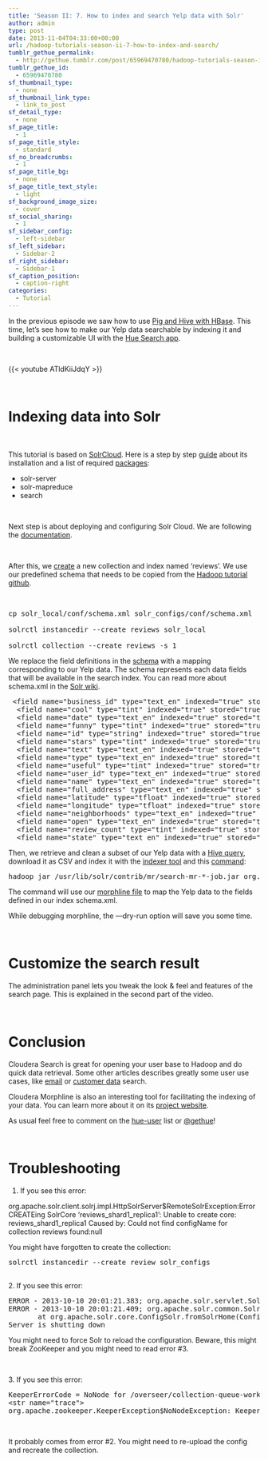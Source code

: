 ```yaml
---
title: 'Season II: 7. How to index and search Yelp data with Solr'
author: admin
type: post
date: 2013-11-04T04:33:00+00:00
url: /hadoop-tutorials-season-ii-7-how-to-index-and-search/
tumblr_gethue_permalink:
  - http://gethue.tumblr.com/post/65969470780/hadoop-tutorials-season-ii-7-how-to-index-and-search
tumblr_gethue_id:
  - 65969470780
sf_thumbnail_type:
  - none
sf_thumbnail_link_type:
  - link_to_post
sf_detail_type:
  - none
sf_page_title:
  - 1
sf_page_title_style:
  - standard
sf_no_breadcrumbs:
  - 1
sf_page_title_bg:
  - none
sf_page_title_text_style:
  - light
sf_background_image_size:
  - cover
sf_social_sharing:
  - 1
sf_sidebar_config:
  - left-sidebar
sf_left_sidebar:
  - Sidebar-2
sf_right_sidebar:
  - Sidebar-1
sf_caption_position:
  - caption-right
categories:
  - Tutorial
---
```


<p id="docs-internal-guid-6e44f291-2156-8489-431b-b515176c9fec">
  <span>In the previous episode we saw how to use </span><a href="http://gethue.tumblr.com/post/64707633719/hadoop-tutorial-use-pig-and-hive-with-hbase"><span>Pig and Hive with HBase</span></a><span>. This time, let’s see how to make our Yelp data searchable by indexing it and building a customizable UI with the </span><a href="http://gethue.tumblr.com/post/52804483421/tutorial-search-hadoop-in-hue"><span>Hue Search app</span></a><span>.</span>
</p>

&nbsp;

{{< youtube ATldKiiJdqY >}}

&nbsp;

# <span>Indexing data into Solr</span>

&nbsp;

<span>This tutorial is based on </span>[<span>SolrCloud</span>][1]<span>. Here is a step by step </span>[<span>guide</span>][2] <span>about its installation and a list of required </span>[<span>packages</span>][2]<span>:</span>

- <span>solr-server</span>
- <span>solr-mapreduce</span>
- <span>search</span>

&nbsp;

<span>Next step is about deploying and configuring Solr Cloud. We are following the </span>[<span>documentation</span>][3]<span>.</span>

&nbsp;

<span>After this, we </span>[<span>create</span>][4] <span>a new collection and index named ‘reviews’. We use our predefined schema that needs to be copied from the </span>[<span>Hadoop tutorial github</span>][5]<span>.</span>

&nbsp;

<pre class="code">cp solr_local/conf/schema.xml solr_configs/conf/schema.xml

solrctl instancedir --create reviews solr_local

solrctl collection --create reviews -s 1</pre>

<span>We replace the field definitions in the </span>[<span>schema</span>][6] <span>with a mapping corresponding to our Yelp data. The schema represents each data fields that will be available in the search index. You can read more about schema.xml in the </span>[<span>Solr wiki</span>][7]<span>.</span>

<pre class="code"> &lt;field name="business_id" type="text_en" indexed="true" stored="true" /&gt;  
  &lt;field name="cool" type="tint" indexed="true" stored="true" /&gt;
  &lt;field name="date" type="text_en" indexed="true" stored="true" /&gt;
  &lt;field name="funny" type="tint" indexed="true" stored="true" /&gt;
  &lt;field name="id" type="string" indexed="true" stored="true" required="true" multiValued="false" /&gt;  
  &lt;field name="stars" type="tint" indexed="true" stored="true" /&gt;
  &lt;field name="text" type="text_en" indexed="true" stored="true" /&gt;
  &lt;field name="type" type="text_en" indexed="true" stored="true" /&gt;         
  &lt;field name="useful" type="tint" indexed="true" stored="true" /&gt;
  &lt;field name="user_id" type="text_en" indexed="true" stored="true" /&gt;
  &lt;field name="name" type="text_en" indexed="true" stored="true" /&gt;
  &lt;field name="full_address" type="text_en" indexed="true" stored="true" /&gt;
  &lt;field name="latitude" type="tfloat" indexed="true" stored="true" /&gt;
  &lt;field name="longitude" type="tfloat" indexed="true" stored="true" /&gt;
  &lt;field name="neighborhoods" type="text_en" indexed="true" stored="true" /&gt;
  &lt;field name="open" type="text_en" indexed="true" stored="true" /&gt;
  &lt;field name="review_count" type="tint" indexed="true" stored="true" /&gt;
  &lt;field name="state" type="text_en" indexed="true" stored="true" /&gt;</pre>

Then, we retrieve and clean a subset of our Yelp data with a [Hive query][8], download it as CSV and index it with the [indexer tool][9] and this [command][10]:

<pre class="code">hadoop jar /usr/lib/solr/contrib/mr/search-mr-*-job.jar org.apache.solr.hadoop.MapReduceIndexerTool -D 'mapred.child.java.opts=-Xmx500m' --log4j /usr/share/doc/search*/examples/solr-nrt/log4j.properties --morphline-file solr_local/reviews.conf --output-dir hdfs://localhost:8020/tmp/load --verbose --go-live --zk-host localhost:2181/solr --collection reviews hdfs://localhost:8020/tmp/query_result.csv</pre>

<span>The command will use our </span>[<span>morphline file</span>][11] <span>to map the Yelp data to the fields defined in our index schema.xml.</span>

<span>While debugging morphline, the </span><span>—dry-run</span> <span>option will save you some time.</span>

&nbsp;

# <span>Customize the search result</span>

The administration panel lets you tweak the look & feel and features of the search page. This is explained in the second part of the video.

&nbsp;

# <span>Conclusion</span>

<span>Cloudera Search is great for opening your user base to Hadoop and do quick data retrieval. Some other articles describes greatly some user use cases, like </span>[<span>email</span>][12] <span>or </span>[<span>customer data</span>][13] <span>search.</span>

Cloudera Morphline is also an interesting tool for facilitating the indexing of your data. You can learn more about it on its [project website][14].

As usual feel free to comment on the [hue-user][15] list or [@gethue][16]!

&nbsp;

# <span>Troubleshooting</span>

1. If you see this error:

org.apache.solr.client.solrj.impl.HttpSolrServer\$RemoteSolrException:Error CREATEing SolrCore ‘reviews_shard1_replica1’: Unable to create core: reviews_shard1_replica1 Caused by: Could not find configName for collection reviews found:null</str>

<span>You might have forgotten to create the collection:</span>

<pre class="code">solrctl instancedir --create review solr_configs

</pre>

<span>2. If you see this error:</span>

<pre class="code">ERROR - 2013-10-10 20:01:21.383; org.apache.solr.servlet.SolrDispatchFilter; Could not start Solr. Check solr/home property and the logs
ERROR - 2013-10-10 20:01:21.409; org.apache.solr.common.SolrException; null:org.apache.solr.common.SolrException: solr.xml not found in ZooKeeper
       at org.apache.solr.core.ConfigSolr.fromSolrHome(ConfigSolr.java:109)
Server is shutting down</pre>

<span>You might need to force Solr to reload the configuration. Beware, this might break ZooKeeper and you might need to read error #3.</span>

&nbsp;

<span>3. If you see this error:</span>

<pre class="code">KeeperErrorCode = NoNode for /overseer/collection-queue-work&lt;/str&gt;
&lt;str name="trace"&gt;
org.apache.zookeeper.KeeperException$NoNodeException: KeeperErrorCode = NoNode for /overseer/collection-queue-work</pre>

&nbsp;

<span>It probably comes from error #2. You might need to re-upload the config and recreate the collection.</span>

[1]: http://wiki.apache.org/solr/SolrCloud
[2]: http://www.cloudera.com/content/cloudera-content/cloudera-docs/Search/latest/Cloudera-Search-Installation-Guide/csig_install_search.html
[3]: http://www.cloudera.com/content/cloudera-content/cloudera-docs/Search/latest/Cloudera-Search-Installation-Guide/csig_deploy_search_solrcloud.html
[4]: http://www.cloudera.com/content/cloudera-content/cloudera-docs/Search/latest/Cloudera-Search-Installation-Guide/csig_runtime_solr_config.html
[5]: https://github.com/romainr/hadoop-tutorials-examples/tree/master/solr-local-search
[6]: https://github.com/romainr/hadoop-tutorials-examples/blob/master/solr-local-search/solr_local/conf/schema.xml#L109
[7]: http://wiki.apache.org/solr/SchemaXml
[8]: https://github.com/romainr/hadoop-tutorials-examples/blob/master/solr-local-search/data_subset.sql
[9]: http://www.cloudera.com/content/cloudera-content/cloudera-docs/Search/latest/Cloudera-Search-User-Guide/csug_batch_index_to_solr_servers_using_golive.html
[10]: https://github.com/romainr/hadoop-tutorials-examples/blob/master/solr-local-search/load_index.sh
[11]: https://github.com/romainr/hadoop-tutorials-examples/blob/master/solr-local-search/solr_local/reviews.conf
[12]: http://blog.cloudera.com/blog/2013/09/email-indexing-using-cloudera-search/
[13]: http://blog.cloudera.com/blog/2013/09/secrets-of-cloudera-support-impala-and-search-make-the-customer-experience-even-better/
[14]: http://cloudera.github.io/cdk/docs/current/cdk-morphlines/index.html
[15]: http://groups.google.com/a/cloudera.org/group/hue-user
[16]: https://twitter.com/gethue
